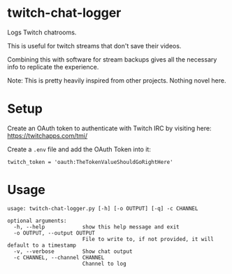 # twitch-chat-logger
Logs Twitch chatrooms.

This is useful for twitch streams that don't save their videos.

Combining this with software for stream backups gives all the necessary info to replicate the experience.

Note: This is pretty heavily inspired from other projects. Nothing novel here.

# Setup

Create an OAuth token to authenticate with Twitch IRC by visiting here: https://twitchapps.com/tmi/

Create a `.env` file and add the OAuth Token into it:

    twitch_token = 'oauth:TheTokenValueShouldGoRightHere'

# Usage
    usage: twitch-chat-logger.py [-h] [-o OUTPUT] [-q] -c CHANNEL
    
    optional arguments:
      -h, --help            show this help message and exit
      -o OUTPUT, --output OUTPUT
                            File to write to, if not provided, it will default to a timestamp
      -v, --verbose         Show chat output
      -c CHANNEL, --channel CHANNEL
                            Channel to log
